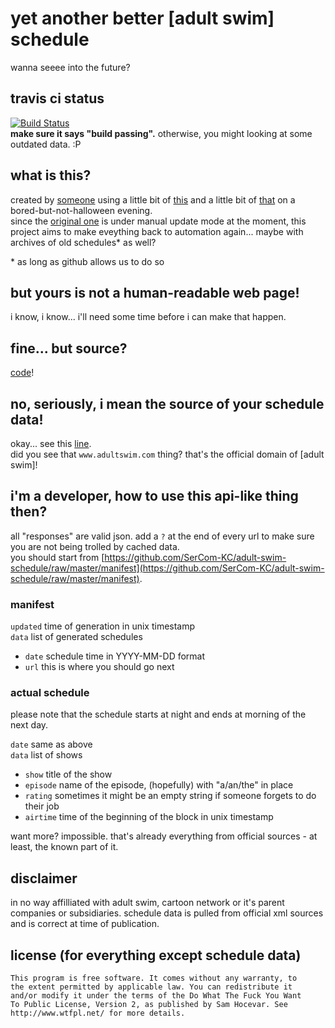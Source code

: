 # yet another better [adult swim] schedule
wanna seeee into the future?

## travis ci status
[![Build Status](https://travis-ci.org/SerCom-KC/adult-swim-schedule.svg?branch=source)](https://travis-ci.org/SerCom-KC/adult-swim-schedule)  
**make sure it says "build passing".** otherwise, you might looking at some outdated data. :P

## what is this?
created by [someone](https://github.com/SerCom-KC) using a little bit of [this](https://www.python.org/) and a little bit of [that](https://travis-ci.org/) on a bored-but-not-halloween evening.  
since the [original one](https://swimpedia.net/oldsched/) is under manual update mode at the moment, this project aims to make eveything back to automation again... maybe with archives of old schedules* as well?

\* as long as github allows us to do so

## but yours is not a human-readable web page!
i know, i know... i'll need some time before i can make that happen.  

## fine... but source?
[code](https://github.com/SerCom-KC/adult-swim-schedule/tree/source)!

## no, seriously, i mean the source of your schedule data!
okay... see this [line](https://github.com/SerCom-KC/adult-swim-schedule/blob/f1036dc86a5d6dbb3d3549b197fe6376795794d7/build.py#L29).  
did you see that `www.adultswim.com` thing? that's the official domain of [adult swim]!

## i'm a developer, how to use this api-like thing then?
all "responses" are valid json. add a `?` at the end of every url to make sure you are not being trolled by cached data.  
you should start from [https://github.com/SerCom-KC/adult-swim-schedule/raw/master/manifest](https://github.com/SerCom-KC/adult-swim-schedule/raw/master/manifest).  

### manifest
`updated` time of generation in unix timestamp  
`data` list of generated schedules  
- `date` schedule time in YYYY-MM-DD format
- `url` this is where you should go next

### actual schedule
please note that the schedule starts at night and ends at morning of the next day.

`date` same as above  
`data` list of shows  
- `show` title of the show
- `episode` name of the episode, (hopefully) with "a/an/the" in place
- `rating` sometimes it might be an empty string if someone forgets to do their job
- `airtime` time of the beginning of the block in unix timestamp

want more? impossible. that's already everything from official sources - at least, the known part of it.

## disclaimer
in no way affilliated with adult swim, cartoon network or it's parent companies or subsidiaries. schedule data is pulled from official xml sources and is correct at time of publication.

## license (for everything except schedule data)
```
This program is free software. It comes without any warranty, to
the extent permitted by applicable law. You can redistribute it
and/or modify it under the terms of the Do What The Fuck You Want
To Public License, Version 2, as published by Sam Hocevar. See
http://www.wtfpl.net/ for more details.
```
